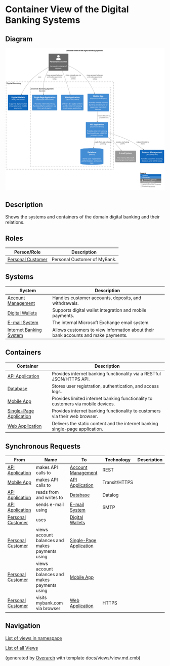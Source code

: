 # Container View of the Digital Banking Systems

## Diagram
![Container View of the Digital Banking Systems](../../mybank/digital-banking/container-view.png)

## Description
Shows the systems and containers of the domain digital banking and their relations.

## Roles
| Person/Role | Description |
|---|---|
| [Personal Customer](../../mybank/personal-customer.md)| Personal Customer of MyBank. |

## Systems
| System | Description |
|---|---|
| [Account Management](../../mybank/core-banking/account-management-system.md)| Handles customer accounts, deposits, and withdrawals. |
| [Digital Wallets](../../mybank/digital-banking/digital-wallets-system.md)| Supports digital wallet integration and mobile payments. |
| [E-mail System](../../mybank/email-system.md)| The internal Microsoft Exchange email system. |
| [Internet Banking System](../../mybank/digital-banking/internet-banking-system/internet-banking-system.md)| Allows customers to view information about their bank accounts and make payments. |

## Containers
| Container | Description |
|---|---|
| [API Application](../../mybank/digital-banking/internet-banking-system/api-application.md)| Provides internet banking functionality via a RESTful JSON/HTTPS API. |
| [Database](../../mybank/digital-banking/internet-banking-system/database.md)| Stores user registration, authentication, and access logs. |
| [Mobile App](../../mybank/digital-banking/internet-banking-system/mobile-app.md)| Provides limited internet banking functionality to customers via mobile devices. |
| [Single-Page Application](../../mybank/digital-banking/internet-banking-system/single-page-app.md)| Provides internet banking functionality to customers via their web browser. |
| [Web Application](../../mybank/digital-banking/internet-banking-system/web-app.md)| Delivers the static content and the internet banking single-page application. |

## Synchronous Requests
| From | Name | To | Technology | Description |
|---|---|---|---|---|
| [API Application](../../mybank/digital-banking/internet-banking-system/api-application.md) | makes API calls to | [Account Management](../../mybank/core-banking/account-management-system.md) | REST |  |
| [Mobile App](../../mybank/digital-banking/internet-banking-system/mobile-app.md) | makes API calls to | [API Application](../../mybank/digital-banking/internet-banking-system/api-application.md) | Transit/HTTPS |  |
| [API Application](../../mybank/digital-banking/internet-banking-system/api-application.md) | reads from and writes to | [Database](../../mybank/digital-banking/internet-banking-system/database.md) | Datalog |  |
| [API Application](../../mybank/digital-banking/internet-banking-system/api-application.md) | sends e-mail using | [E-mail System](../../mybank/email-system.md) | SMTP |  |
| [Personal Customer](../../mybank/personal-customer.md) | uses | [Digital Wallets](../../mybank/digital-banking/digital-wallets-system.md) |  |  |
| [Personal Customer](../../mybank/personal-customer.md) | views account balances and makes payments using | [Single-Page Application](../../mybank/digital-banking/internet-banking-system/single-page-app.md) |  |  |
| [Personal Customer](../../mybank/personal-customer.md) | views account balances and makes payments using | [Mobile App](../../mybank/digital-banking/internet-banking-system/mobile-app.md) |  |  |
| [Personal Customer](../../mybank/personal-customer.md) | visits mybank.com via browser | [Web Application](../../mybank/digital-banking/internet-banking-system/web-app.md) | HTTPS |  |

## Navigation
[List of views in namespace](./views-in-namespace.md)

[List of all Views](../../views.md)


(generated by [Overarch](https://github.com/soulspace-org/overarch) with template docs/views/view.md.cmb)

